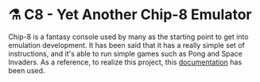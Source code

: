 # ⚗️ C8 - Yet Another Chip-8 Emulator

Chip-8 is a fantasy console used by many as the starting point to get into emulation development.
It has been said that it has a really simple set of instructions, and it's able to run simple games such as Pong and Space Invaders.
As a reference, to realize this project, this [documentation](http://devernay.free.fr/hacks/chip8/C8TECH10.HTM) has been used.
